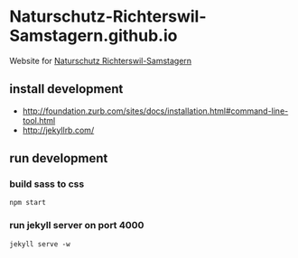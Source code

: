 # Naturschutz-Richterswil-Samstagern.github.io
Website for [Naturschutz Richterswil-Samstagern](http://naturschutz-richterswil-samstagern.github.io/)

## install development

* http://foundation.zurb.com/sites/docs/installation.html#command-line-tool.html
* http://jekyllrb.com/

## run development

### build sass to css
`npm start`

### run jekyll server on port 4000
`jekyll serve -w`